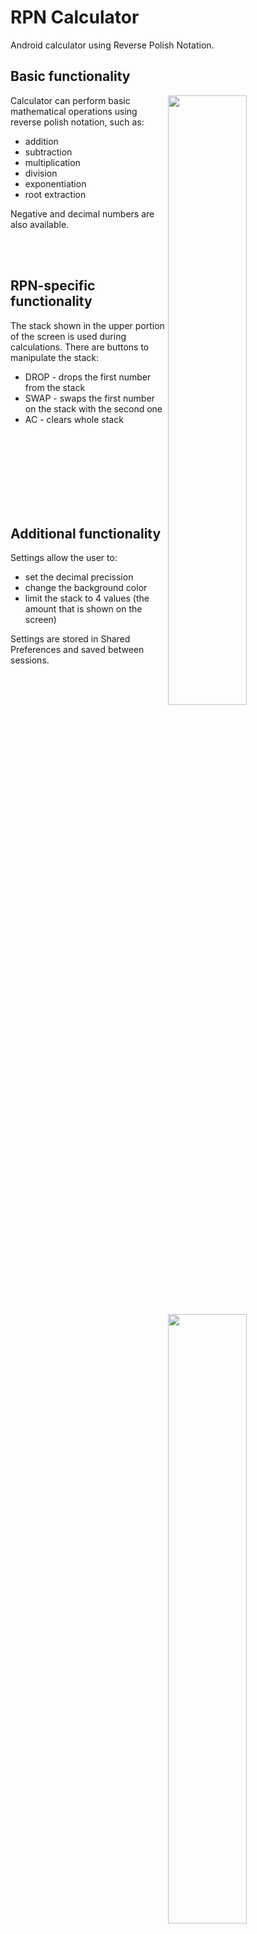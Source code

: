 # RPN Calculator
Android calculator using Reverse Polish Notation.

## Basic functionality
<img align="right" style="width: 50%; height: 50%;" src="https://user-images.githubusercontent.com/71709842/235751132-9a57aa50-f0c1-4cd5-8934-b27bff5c7a97.gif">

Calculator can perform basic mathematical operations using reverse polish notation, such as:

- addition
- subtraction
- multiplication
- division
- exponentiation
- root extraction

Negative and decimal numbers are also available.

<br><br>
## RPN-specific functionality
<img align="right" style="width: 50%; height: 50%;" src="https://user-images.githubusercontent.com/71709842/235754525-774f67eb-2634-4837-b912-06c82213bfcc.gif">

The stack shown in the upper portion of the screen is used during calculations.
There are buttons to manipulate the stack:
- DROP - drops the first number from the stack
- SWAP - swaps the first number on the stack with the second one
- AC - clears whole stack

<br><br><br><br><br><br><br>
## Additional functionality
<img align="right" style="width: 50%; height: 50%;" src="https://user-images.githubusercontent.com/71709842/235755512-3dd780f7-2f0f-4d47-bb83-6a04be53add4.gif">

Settings allow the user to:
- set the decimal precission
- change the background color
- limit the stack to 4 values (the amount that is shown on the screen)

Settings are stored in Shared Preferences and saved between sessions.
